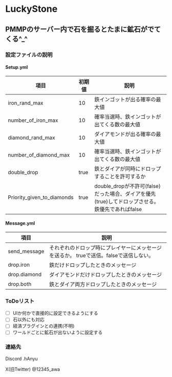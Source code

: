 # LuckyStone
## PMMPのサーバー内で石を掘るとたまに鉱石がでてくる^_^

### 設定ファイルの説明
#### Setup.yml 

項目 | 初期値 | 説明
--- | --- | ---
iron_rand_max | 10 | 鉄インゴットが出る確率の最大値
number_of_iron_max | 10 | 確率当選時、鉄インゴットが出てくる数の最大値
diamond_rand_max | 10 | ダイアモンドが出る確率の最大値
number_of_diamond_max | 10 | 確率当選時、鉄インゴットが出てくる数の最大値
double_drop | true | 鉄とダイアが同時にドロップすることを許可するか
Priority_given_to_diamonds | true | double_dropが不許可(false)だった場合、ダイアを優先(true)してドロップさせる。鉄優先であればfalse

#### Message.yml
項目 | 説明
--- | ---
send_message | それぞれのドロップ時にプレイヤーにメッセージを送るか。 trueで送信。falseで送信しない。
drop.iron | 鉄だけドロップしたときのメッセージ
drop.diamond | ダイアモンドだけドロップしたときのメッセージ
drop.both | 鉄とダイア両方ドロップしたときのメッセージ

### ToDoリスト
- [ ] UIか何かで直接的に設定できるようにする
- [ ] 石以外にも対応 
- [ ] 経済プラグインとの連携(不明)
- [ ] ワールドごとに鉱石が出ないように設定する
      
### 連絡先
Discord .hAnyu

X(旧Twitter) @12345_awa
